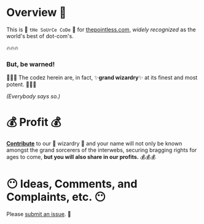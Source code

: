 # Overview 🏰

This is 💾 `tHe SoUrCe CoDe` 💾 for [thepointless.com](https://www.thepointless.com), *widely recognized* as the world's best of dot-com's.

🔥🔥🔥

### But, be warned!

🧙🧙🧙 The codez herein are, in fact, ✨**grand wizardry**✨ at its finest and most potent. 🧙🧙🧙

*(Everybody says so.)*

# 💰 Profit 💰

**[Contribute](CONTRIBUTING.md)** to our 🧙 wizardry 🧙 and your name will not only be known amongst the grand sorcerers of the interwebs, securing bragging rights for ages to come, **but you will also share in our profits.** 💰💰💰

# 😶 Ideas, Comments, and Complaints, etc. 😶

Please [submit an issue](issues). 📜
